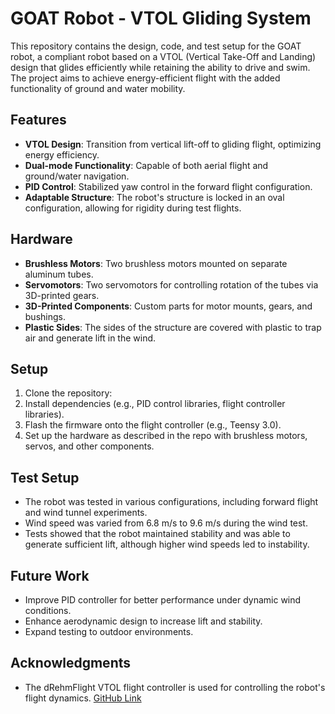 
# GOAT Robot - VTOL Gliding System

This repository contains the design, code, and test setup for the GOAT robot, a compliant robot based on a VTOL (Vertical Take-Off and Landing) design that glides efficiently while retaining the ability to drive and swim. The project aims to achieve energy-efficient flight with the added functionality of ground and water mobility.

## Features
- **VTOL Design**: Transition from vertical lift-off to gliding flight, optimizing energy efficiency.
- **Dual-mode Functionality**: Capable of both aerial flight and ground/water navigation.
- **PID Control**: Stabilized yaw control in the forward flight configuration.
- **Adaptable Structure**: The robot's structure is locked in an oval configuration, allowing for rigidity during test flights.

## Hardware
- **Brushless Motors**: Two brushless motors mounted on separate aluminum tubes.
- **Servomotors**: Two servomotors for controlling rotation of the tubes via 3D-printed gears.
- **3D-Printed Components**: Custom parts for motor mounts, gears, and bushings.
- **Plastic Sides**: The sides of the structure are covered with plastic to trap air and generate lift in the wind.

## Setup
1. Clone the repository:
2. Install dependencies (e.g., PID control libraries, flight controller libraries).
3. Flash the firmware onto the flight controller (e.g., Teensy 3.0).
4. Set up the hardware as described in the repo with brushless motors, servos, and other components.

## Test Setup
- The robot was tested in various configurations, including forward flight and wind tunnel experiments.
- Wind speed was varied from 6.8 m/s to 9.6 m/s during the wind test.
- Tests showed that the robot maintained stability and was able to generate sufficient lift, although higher wind speeds led to instability.

## Future Work
- Improve PID controller for better performance under dynamic wind conditions.
- Enhance aerodynamic design to increase lift and stability.
- Expand testing to outdoor environments.


## Acknowledgments
- The dRehmFlight VTOL flight controller is used for controlling the robot's flight dynamics. [GitHub Link](https://github.com/nickrehm/dRehmFlight)
